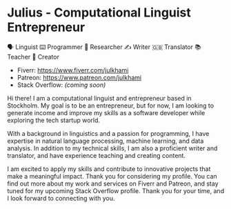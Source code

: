 # Julius - Computational Linguist Entrepreneur

🗣️ Linguist ⌨️ Programmer 👀 Researcher ✍️ Writer 🇬🇧 Translator 📚 Teacher 🎦 Creator

- Fiverr: https://www.fiverr.com/julkhami
- Patreon: https://www.patreon.com/julkhami
- Stack Overflow: *(coming soon)*

Hi there! I am a computational linguist and entrepreneur based in Stockholm. My goal is to be an entrepreneur, but for now, I am looking to generate income and improve my skills as a software developer while exploring the tech startup world. 

With a background in linguistics and a passion for programming, I have expertise in natural language processing, machine learning, and data analysis. In addition to my technical skills, I am also a proficient writer and translator, and have experience teaching and creating content.

I am excited to apply my skills and contribute to innovative projects that make a meaningful impact. Thank you for considering my profile. You can find out more about my work and services on Fiverr and Patreon, and stay tuned for my upcoming Stack Overflow profile. Thank you for your time, and I look forward to connecting with you.
